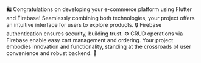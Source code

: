🛍️ Congratulations on developing your e-commerce platform using Flutter and Firebase! Seamlessly combining both technologies, your project offers an intuitive interface for users to explore products. 🔒 Firebase authentication ensures security, building trust. ⚙️ CRUD operations via Firebase enable easy cart management and ordering. Your project embodies innovation and functionality, standing at the crossroads of user convenience and robust backend. 🚀
